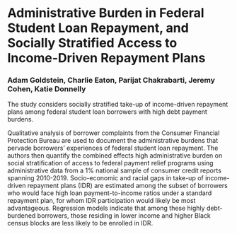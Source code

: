 # Administrative Burden in Federal Student Loan Repayment, and Socially Stratified Access to Income-Driven Repayment Plans

### Adam Goldstein, Charlie Eaton, Parijat Chakrabarti, Jeremy Cohen, Katie Donnelly

The study considers socially stratified take-up of income-driven repayment plans among federal student loan borrowers with high debt payment burdens.

Qualitative analysis of borrower complaints from the Consumer Financial Protection Bureau are used to document the administrative burdens that pervade borrowers’ experiences of federal student loan repayment. The authors then quantify the combined effects high administrative burden on social stratification of access to federal payment relief programs using administrative data from a 1% national sample of consumer credit reports spanning 2010-2019. Socio-economic and racial gaps
in take-up of income-driven repayment plans (IDR) are estimated among the subset of borrowers who would face high loan payment-to-income ratios under a standard repayment plan, for whom IDR participation would likely be most advantageous. Regression models indicate that among these highly debt-burdened borrowers, those residing in lower income and higher Black census blocks are less likely to be enrolled in IDR.
